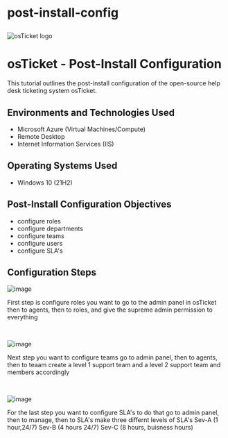 # post-install-config<p align="center">
<img src="https://i.imgur.com/Clzj7Xs.png" alt="osTicket logo"/>
</p>

<h1>osTicket - Post-Install Configuration</h1>
This tutorial outlines the post-install configuration of the open-source help desk ticketing system osTicket.<br />



<h2>Environments and Technologies Used</h2>

- Microsoft Azure (Virtual Machines/Compute)
- Remote Desktop
- Internet Information Services (IIS)

<h2>Operating Systems Used </h2>

- Windows 10</b> (21H2)

<h2>Post-Install Configuration Objectives</h2>

- configure roles 
- configure departments
- configure teams 
- configure users
- configure SLA's 

<h2>Configuration Steps</h2>

<p>

![image](https://github.com/ab2315/post-install-config/assets/139497276/47193f84-ae23-4fe0-b31c-45c976e4b755)

</p>
<p>
First step is configure roles you want to go to the admin panel in osTicket then to agents, then to roles, and give the supreme admin permission to everything  
</p>
<br />

<p>

![image](https://github.com/ab2315/post-install-config/assets/139497276/3aaa5740-a74a-4084-bc33-d87e425d8200)

</p>
<p>
Next step you want to configure teams go to admin panel, then to agents, then to teaam create a level 1 support team and a level 2 support team and members accordingly 
</p>
<br />

<p>

![image](https://github.com/ab2315/post-install-config/assets/139497276/fe874159-05c1-485d-b2b4-db85882bc4c9)

</p>
<p>
For the last step you want to configure SLA's to do that go to admin panel, then to manage, then to SLA's make three differnt levels of SLA's Sev-A (1 hour,24/7) Sev-B (4 hours 24/7) Sev-C (8 hours, buisness hours)
</p>
<br />
